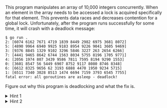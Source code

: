 
This program manipulates an array of 10,000 integers concurrently. When an
element in the array needs to be accessed a lock is acquired specifically for
that element. This prevents data races and decreases contention for a global
lock. Unfortunately, after the program runs successfully for some time, it
will crash with a deadlock message:

```
$ go run .
2: [6074 6162 7671 4719 1839 8449 2982 6975 3681 8072]
5: [4890 9964 6940 9925 9183 8954 9226 9041 3605 9469]
3: [9376 8845 1329 9102 3296 5846 3227 263 2654 6266]
7: [4441 9465 8642 6744 1563 8034 5755 8196 1705 9771]
4: [2056 1974 807 3439 9586 7811 7595 8194 9290 1553]
0: [3601 8547 56 5449 6907 8752 9117 8080 8746 8348]
6: [6612 8325 9656 62 3193 6888 4470 1950 9234 5715]
1: [6511 7340 3028 8513 1474 6694 7159 3793 6545 7755]
fatal error: all goroutines are asleep - deadlock!
```

Figure out why this program is deadlocking and what the fix is.

<details>
  <summary>Hint 1</summary>

  Try running the program with the debugger attached:

  ```
  $ dlv debug
  Type 'help' for list of commands.
  (dlv) c
  ```

  When the deadlock panic occurs delve will prevent the program from crashing
  and allow you to debug the issue:

  ```
  fatal error: all goroutines are asleep - deadlock!
  > [runtime-fatal-throw] runtime.fatalthrow() /usr/local/go/src/runtime/panic.go:1162 (hits total:1) (PC: 0x10389a0)
  Warning: debugging optimized function
    1157: // fatalthrow implements an unrecoverable runtime throw. It freezes the
    1158: // system, prints stack traces starting from its caller, and terminates the
    1159: // process.
    1160: //
    1161: //go:nosplit
  =>1162: func fatalthrow() {
    1163:         pc := getcallerpc()
    1164:         sp := getcallersp()
    1165:         gp := getg()
    1166:         // Switch to the system stack to avoid any stack growth, which
    1167:         // may make things worse if the runtime is in a bad state.
  (dlv)
  ```

  Try poking around the stacks to see if you can find the cause.
</details>

<details>
  <summary>Hint 2</summary>

  Sometimes it is easier to figure out the cause of the bug by reproducing it
  with a smaller set of data.
</details>
